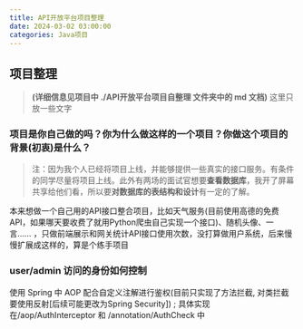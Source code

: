 ```yaml
---
title: API开放平台项目整理
date: 2024-03-02 03:00:00
categories: Java项目
---
```


## 项目整理 

> **(详细信息见项目中 ./API开放平台项目自整理 文件夹中的 md 文档)** 这里只放一些文字

### 项目是你自己做的吗？你为什么做这样的一个项目？你做这个项目的背景(初衷)是什么？

> 注：因为我个人已经将项目上线，并能够提供一些真实的接口服务。有条件的同学尽量将项目上线。此外有两场的面试官想要**查看数据库**，我开了屏幕共享给他们看，所以要**对数据库的表结构和设计**有一定的了解。

本来想做一个自己用的API接口整合项目，比如天气服务(目前使用高德的免费API，如果哪天要收费了就用Python爬虫自己实现一个接口)、随机头像、一言...... ，只做前端展示和网关统计API接口使用次数，没打算做用户系统，后来慢慢扩展成这样的，算是个练手项目

### user/admin 访问的身份如何控制

使用 Spring 中 AOP 配合自定义注解进行鉴权(目前只实现了方法拦截, 对类拦截要使用反射[后续可能更改为Spring Security]) ; 具体实现在/aop/AuthInterceptor 和 /annotation/AuthCheck 中
